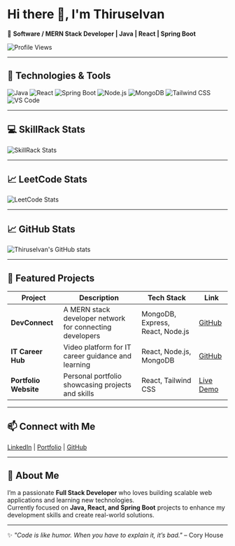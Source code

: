 # Hi there 👋, I'm Thiruselvan  

🚀 **Software / MERN Stack Developer | Java | React | Spring Boot**  

![Profile Views](https://komarev.com/ghpvc/?username=Thiruselvan123&color=green&style=for-the-badge)


---

## 🔧 Technologies & Tools
![Java](https://img.shields.io/badge/Code-Java-blue?logo=java)
![React](https://img.shields.io/badge/Frontend-React-blue?logo=react)
![Spring Boot](https://img.shields.io/badge/Backend-SpringBoot-green?logo=springboot)
![Node.js](https://img.shields.io/badge/Backend-Node.js-brightgreen?logo=node.js)
![MongoDB](https://img.shields.io/badge/Database-MongoDB-green?logo=mongodb)
![Tailwind CSS](https://img.shields.io/badge/CSS-Tailwind-blue?logo=tailwindcss)
![VS Code](https://img.shields.io/badge/IDE-VS%20Code-blue?logo=visual-studio-code)

---

## 💻 SkillRack Stats
![SkillRack Stats](https://i.postimg.cc/7hpVV5YX/Screenshot-2025-08-26-024826.png)


---

## 📈 LeetCode Stats
![LeetCode Stats](https://leetcard.jacoblin.cool/thiruselvan8031?theme=dark&font=Source%20Code%20Pro&ext=activity)


---

## 📈 GitHub Stats
![Thiruselvan's GitHub stats](https://github-readme-stats.vercel.app/api?username=Thiruselvan123&show_icons=true&theme=radical)

---

## 🌟 Featured Projects
| Project | Description | Tech Stack | Link |
|---------|-------------|------------|------|
| **DevConnect** | A MERN stack developer network for connecting developers | MongoDB, Express, React, Node.js | [GitHub](https://github.com/Thiruselvan123/devconnect) |
| **IT Career Hub** | Video platform for IT career guidance and learning | React, Node.js, MongoDB | [GitHub](https://github.com/Thiruselvan123/it-career-hub) |
| **Portfolio Website** | Personal portfolio showcasing projects and skills | React, Tailwind CSS | [Live Demo](https://thiruselvan.netlify.app/) |

---

## 📫 Connect with Me
[LinkedIn](https://www.linkedin.com/in/thiruselvan-e) | [Portfolio](https://thiruselvan.netlify.app/) | [GitHub](https://github.com/Thiruselvan123)  
 
---

## 💬 About Me
I’m a passionate **Full Stack Developer** who loves building scalable web applications and learning new technologies.  
Currently focused on **Java, React, and Spring Boot** projects to enhance my development skills and create real-world solutions.  

---

✨ _"Code is like humor. When you have to explain it, it’s bad."_ – Cory House
